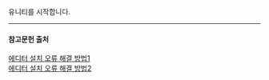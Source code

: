 유니티를 시작합니다.



---
#### 참고문헌 출처
[에디터 설치 오류 해결 방법1](https://maintaining.tistory.com/entry/Unity-%EC%97%90%EB%94%94%ED%84%B0-%EC%84%A4%EC%B9%98-%EC%98%A4%EB%A5%98-%ED%95%B4%EA%B2%B0-%EB%B0%A9%EB%B2%95-%EB%AA%A8%EC%9D%8Czip-Validation-Failed)<br/>
[에디터 설치 오류 해결 방법2](https://lsme.tistory.com/6)
